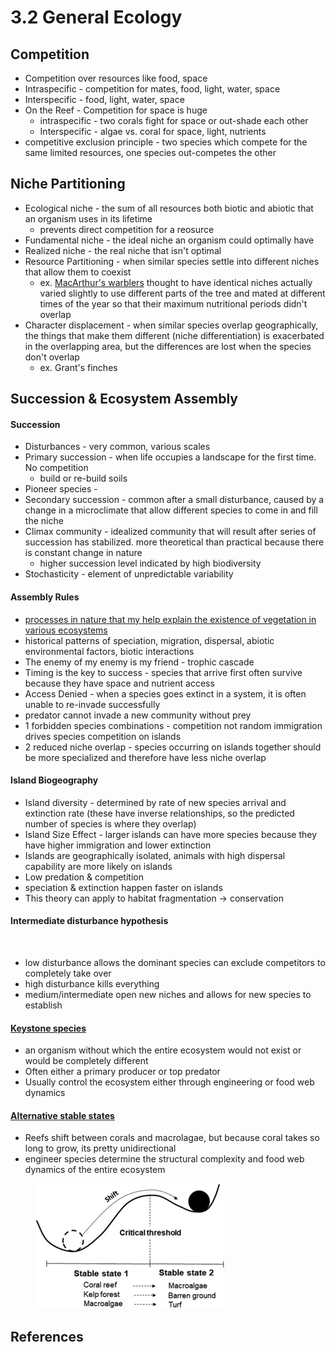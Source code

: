# 3.2 General Ecology

## Competition

* Competition over resources like food, space&#x20;
* Intraspecific - competition for mates, food, light, water, space&#x20;
* Interspecific - food, light, water, space&#x20;
* On the Reef - Competition for space is huge
  * intraspecific - two corals fight for space or out-shade each other&#x20;
  * Interspecific - algae vs. coral for space, light, nutrients&#x20;
* competitive exclusion principle - two species which compete for the same limited resources, one species out-competes the other&#x20;

## Niche Partitioning

* Ecological niche - the sum of all resources both biotic and abiotic that an organism uses in its lifetime&#x20;
  * prevents direct competition for a reosurce&#x20;
* Fundamental niche - the ideal niche an organism could optimally have&#x20;
* Realized niche - the real niche that isn't optimal&#x20;
* Resource Partitioning - when similar species settle into different niches that allow them to coexist&#x20;
  * ex. [MacArthur's warblers](https://web.stanford.edu/group/stanfordbirds/text/essays/MacArthur's\_Warblers.html) thought to have identical niches actually varied slightly to use different parts of the tree and mated at different times of the year so that their maximum nutritional periods didn't overlap&#x20;
* Character displacement - when similar species overlap geographically, the things that make them different (niche differentiation) is exacerbated in the overlapping area, but the differences are lost when the species don't overlap
  * ex. Grant's finches&#x20;

## Succession  & Ecosystem Assembly

#### Succession&#x20;

* Disturbances - very common, various scales
* Primary succession - when life occupies a landscape for the first time. No competition&#x20;
  * build or re-build soils
* Pioneer species -&#x20;
* Secondary succession - common after a small disturbance, caused by a change in a microclimate that allow different species to come in and fill the niche&#x20;
* Climax community - idealized community that will result after series of succession has stabilized. more theoretical than practical because there is constant change in nature&#x20;
  * higher succession level indicated by high biodiversity&#x20;
* Stochasticity - element of unpredictable variability&#x20;

#### Assembly Rules

* [processes in nature that my help explain the existence of vegetation in various ecosystems](https://greatecology.com/2013/10/04/ecological-assembly-rules/)
* historical patterns of speciation, migration, dispersal, abiotic environmental factors, biotic interactions&#x20;
* The enemy of my enemy is my friend - trophic cascade&#x20;
* Timing is the key to success - species that arrive first often survive because they have space and nutrient access&#x20;
* Access Denied - when a species goes extinct in a system, it is often unable to re-invade successfully &#x20;
* predator cannot invade a new community without prey&#x20;
* 1 forbidden species combinations - competition not random immigration drives species competition on islands
* 2 reduced niche overlap - species occurring on islands together should be more specialized and therefore have less niche overlap&#x20;

#### Island Biogeography&#x20;

* Island diversity - determined by rate of new species arrival and extinction rate (these have inverse relationships, so the predicted number of species is where they overlap)&#x20;
* Island Size Effect - larger islands can have more species because they have higher immigration and lower extinction &#x20;
* Islands are geographically isolated, animals with high dispersal capability are more likely on islands&#x20;
* Low predation & competition
* speciation & extinction happen faster on islands&#x20;
* This theory can apply to habitat fragmentation -> conservation&#x20;

#### &#x20;Intermediate disturbance hypothesis

<figure><img src="https://www.nature.com/scitable/content/ne0000/ne0000/ne0000/ne0000/13317465/hughes_figure1_ksm.jpg" alt=""><figcaption></figcaption></figure>

* low disturbance allows the dominant species can exclude competitors to completely take over&#x20;
* high disturbance kills everything&#x20;
* medium/intermediate open new niches and allows for new species to establish&#x20;

#### [Keystone species](https://education.nationalgeographic.org/resource/role-keystone-species-ecosystem/)

* an organism without which the entire ecosystem would not exist or would be completely different&#x20;
* Often either a primary producer or top predator&#x20;
* Usually control the ecosystem either through engineering or food web dynamics&#x20;

#### [Alternative stable states](https://esajournals.onlinelibrary.wiley.com/doi/full/10.1890/10-0378.1)

* Reefs shift between corals and macrolagae, but because coral takes so long to grow, its pretty unidirectional
* engineer species determine the structural complexity and food web dynamics of the entire ecosystem&#x20;

<figure><img src=".gitbook/assets/1-s2.0-S0272771418301732-fx1.jpg" alt=""><figcaption></figcaption></figure>

## References





